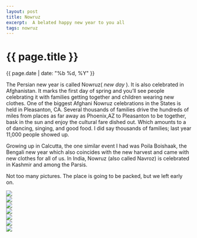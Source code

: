 ```yaml
---
layout: post
title: Nowruz
excerpt:  A belated happy new year to you all
tags: nowruz
---
```


{{ page.title }}
================
<div class="pdate"> {{ page.date | date: "%b %d, %Y" }} </div>

The Persian new year is called Nowruz( _new day_ ). It is also celebrated in Afghanistan.  It
marks the first day of spring and you’ll see people celebrating it with families
getting together and children wearing new clothes. One of the biggest Afghani Nowruz
celebrations in the States is held in Pleasanton, CA. Several thousands of
families drive the  hundreds of miles from places as far away as
Phoenix,AZ to Pleasanton to be together, bask in the sun and enjoy the cultural
fare dished out. Which amounts to a of dancing, singing, and good food.  I did say
thousands of families; last year 11,000 people showed up.

Growing up in Calcutta, the one similar event I had was Poila Boishaak, the
Bengali new year which also coincides with the new harvest and came with new
clothes for all of us. In India, Nowruz (also called Navroz) is celebrated in
Kashmir and among the Parsis.

Not too many pictures. The place is going to be packed, but we left early on.




<div class="row" style="margin-top:0.5em;">
<div class="col-xs-12" style="padding-right:0;margin-right:0;">
<div id="demo4" class="flex-images" >


<div class="item" data-w="266" data-h="400">
	<div class="img"><a href="https://docs.google.com/uc?id=0B6d70FmpKIi1dGplbGZVX2h2Vms"><img src="https://docs.google.com/uc?id=0B6d70FmpKIi1V0pkMTNDN2hWSm8" data-src="https://docs.google.com/uc?id=0B6d70FmpKIi1SWZwWnFieDhUQVU"></a></div>
</div>
<div class="item" data-w="400" data-h="266">
	<div class="img"><a href="https://docs.google.com/uc?id=0B6d70FmpKIi1R09oRlJVYzZGdWc"><img src="https://docs.google.com/uc?id=0B6d70FmpKIi1V0pkMTNDN2hWSm8" data-src="https://docs.google.com/uc?id=0B6d70FmpKIi1OFI2LUtacnFXZlE"></a></div>
</div>
<div class="item" data-w="400" data-h="266">
	<div class="img"><a href="https://docs.google.com/uc?id=0B6d70FmpKIi1TzM3RVpqQVhMcE0"><img src="https://docs.google.com/uc?id=0B6d70FmpKIi1V0pkMTNDN2hWSm8" data-src="https://docs.google.com/uc?id=0B6d70FmpKIi1TlktX2ZDU1pYZHc"></a></div>
</div>
<div class="item" data-w="400" data-h="266">
	<div class="img"><a href="https://docs.google.com/uc?id=0B6d70FmpKIi1bWo3alJ1dzdmVnc"><img src="https://docs.google.com/uc?id=0B6d70FmpKIi1V0pkMTNDN2hWSm8" data-src="https://docs.google.com/uc?id=0B6d70FmpKIi1S2N1QXNWQnZPMEU"></a></div>
</div>
<div class="item" data-w="400" data-h="266">
	<div class="img"><a href="https://docs.google.com/uc?id=0B6d70FmpKIi1NUFLNnhxdTloVjA"><img src="https://docs.google.com/uc?id=0B6d70FmpKIi1V0pkMTNDN2hWSm8" data-src="https://docs.google.com/uc?id=0B6d70FmpKIi1eE5sRng2UkdLOFE"></a></div>
</div>
<div class="item" data-w="400" data-h="266">
	<div class="img"><a href="https://docs.google.com/uc?id=0B6d70FmpKIi1MExpX3RtRG85VW8"><img src="https://docs.google.com/uc?id=0B6d70FmpKIi1V0pkMTNDN2hWSm8" data-src="https://docs.google.com/uc?id=0B6d70FmpKIi1SUFLQ2FhX1FyUjg"></a></div>
</div>
<div class="item" data-w="400" data-h="266">
	<div class="img"><a href="https://docs.google.com/uc?id=0B6d70FmpKIi1T18temY4a0dFTEk"><img src="https://docs.google.com/uc?id=0B6d70FmpKIi1V0pkMTNDN2hWSm8" data-src="https://docs.google.com/uc?id=0B6d70FmpKIi1UWFjWXEwUklyTEk"></a></div>
</div>
    
</div></div></div>
<script>
$('#demo4').flexImages({ rowHeight:400 , truncate: 0});
</script>



